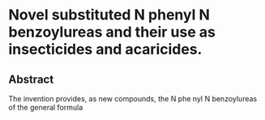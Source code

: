 # Novel substituted N phenyl N benzoylureas and their use as insecticides and acaricides.

## Abstract
The invention provides, as new compounds, the N phe nyl N benzoylureas of the general formula